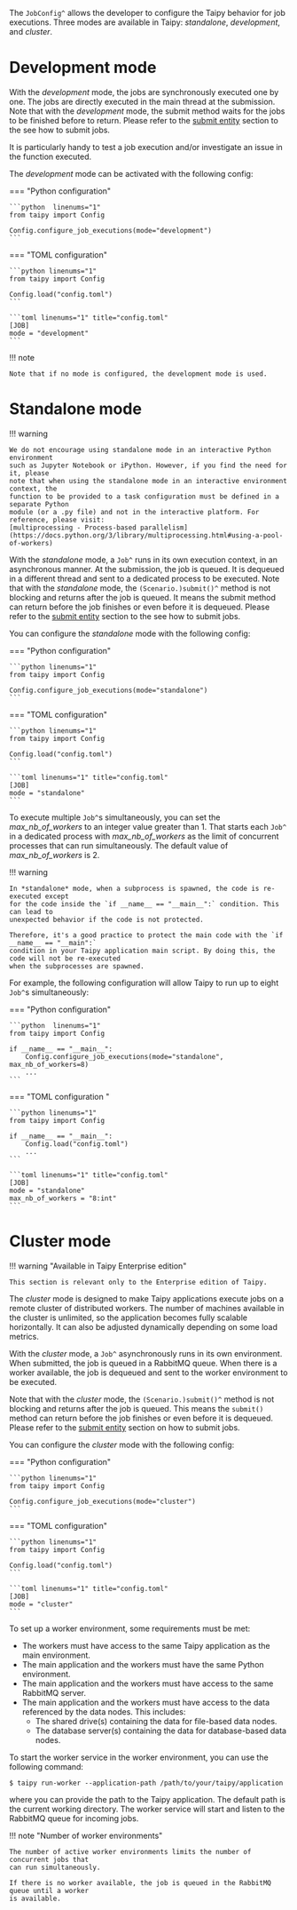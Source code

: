 The `JobConfig^` allows the developer to configure the Taipy behavior for job executions.
Three modes are available in Taipy: *standalone*, *development*, and *cluster*.

# Development mode

With the *development* mode, the jobs are synchronously executed one by one. The jobs are
directly executed in the main thread at the submission. Note that with the *development* mode,
the submit method waits for the jobs to be finished before to return. Please refer to the
[submit entity](../../scenario_features/task-orchestration/scenario-submission.md) section to the see how to submit
jobs.

It is particularly handy to test a job execution and/or investigate an issue in the function
executed.

The *development* mode can be activated with the following config:

=== "Python configuration"

    ```python  linenums="1"
    from taipy import Config

    Config.configure_job_executions(mode="development")
    ```

=== "TOML configuration"

    ```python linenums="1"
    from taipy import Config

    Config.load("config.toml")
    ```

    ```toml linenums="1" title="config.toml"
    [JOB]
    mode = "development"
    ```

!!! note

    Note that if no mode is configured, the development mode is used.

# Standalone mode

!!! warning

    We do not encourage using standalone mode in an interactive Python environment
    such as Jupyter Notebook or iPython. However, if you find the need for it, please
    note that when using the standalone mode in an interactive environment context, the
    function to be provided to a task configuration must be defined in a separate Python
    module (or a .py file) and not in the interactive platform. For reference, please visit:
    [multiprocessing - Process-based parallelism](https://docs.python.org/3/library/multiprocessing.html#using-a-pool-of-workers)

With the *standalone* mode, a `Job^` runs in its own execution context, in an asynchronous
manner. At the submission, the job is queued. It is dequeued in a different thread and sent
to a dedicated process to be executed.
Note that with the *standalone* mode, the `(Scenario.)submit()^` method is not blocking and
returns after the job is queued. It means the submit method can return before the job finishes
or even before it is dequeued. Please refer to the
[submit entity](../../scenario_features/task-orchestration/scenario-submission.md) section to the see how to submit
jobs.

You can configure the *standalone* mode with the following config:

=== "Python configuration"

    ```python linenums="1"
    from taipy import Config

    Config.configure_job_executions(mode="standalone")
    ```

=== "TOML configuration"

    ```python linenums="1"
    from taipy import Config

    Config.load("config.toml")
    ```

    ```toml linenums="1" title="config.toml"
    [JOB]
    mode = "standalone"
    ```

To execute multiple `Job^`s simultaneously, you can set the *max_nb_of_workers* to an
integer value greater than 1. That starts each `Job^` in a dedicated process with
*max_nb_of_workers* as the limit of concurrent processes that can run simultaneously.
The default value of *max_nb_of_workers* is 2.

!!! warning

    In *standalone* mode, when a subprocess is spawned, the code is re-executed except
    for the code inside the `if __name__ == "__main__":` condition. This can lead to
    unexpected behavior if the code is not protected.

    Therefore, it's a good practice to protect the main code with the `if __name__ == "__main":`
    condition in your Taipy application main script. By doing this, the code will not be re-executed
    when the subprocesses are spawned.

For example, the following configuration will allow Taipy to run up to eight `Job^`s
simultaneously:

=== "Python configuration"

    ```python  linenums="1"
    from taipy import Config

    if __name__ == "__main__":
        Config.configure_job_executions(mode="standalone", max_nb_of_workers=8)
        ...
    ```

=== "TOML configuration "

    ```python linenums="1"
    from taipy import Config

    if __name__ == "__main__":
        Config.load("config.toml")
        ...
    ```

    ```toml linenums="1" title="config.toml"
    [JOB]
    mode = "standalone"
    max_nb_of_workers = "8:int"
    ```

# Cluster mode

!!! warning "Available in Taipy Enterprise edition"

    This section is relevant only to the Enterprise edition of Taipy.

The *cluster* mode is designed to make Taipy applications execute jobs on a remote
cluster of distributed workers. The number of machines available in the cluster is
unlimited, so the application becomes fully scalable horizontally. It can also be
adjusted dynamically depending on some load metrics.

With the *cluster* mode, a `Job^` asynchronously runs in its own environment. When
submitted, the job is queued in a RabbitMQ queue. When there is a worker available,
the job is dequeued and sent to the worker environment to be executed.

Note that with the *cluster* mode, the `(Scenario.)submit()^` method is not blocking
and returns after the job is queued. This means the `submit()` method can return before
the job finishes or even before it is dequeued. Please refer to the
[submit entity](../../scenario_features/task-orchestration/scenario-submission.md) section on how to submit
jobs.

You can configure the *cluster* mode with the following config:

=== "Python configuration"

    ```python linenums="1"
    from taipy import Config

    Config.configure_job_executions(mode="cluster")
    ```

=== "TOML configuration"

    ```python linenums="1"
    from taipy import Config

    Config.load("config.toml")
    ```

    ```toml linenums="1" title="config.toml"
    [JOB]
    mode = "cluster"
    ```

To set up a worker environment, some requirements must be met:

- The workers must have access to the same Taipy application as the main environment.
- The main application and the workers must have the same Python environment.
- The main application and the workers must have access to the same RabbitMQ server.
- The main application and the workers must have access to the data referenced by
  the data nodes. This includes:
  - The shared drive(s) containing the data for file-based data nodes.
  - The database server(s) containing the data for database-based data nodes.

To start the worker service in the worker environment, you can use the following command:

```console
$ taipy run-worker --application-path /path/to/your/taipy/application
```
where you can provide the path to the Taipy application. The default path is the current
working directory. The worker service will start and listen to the RabbitMQ queue for
incoming jobs.

!!! note "Number of worker environments"

    The number of active worker environments limits the number of concurrent jobs that
    can run simultaneously.

    If there is no worker available, the job is queued in the RabbitMQ queue until a worker
    is available.
